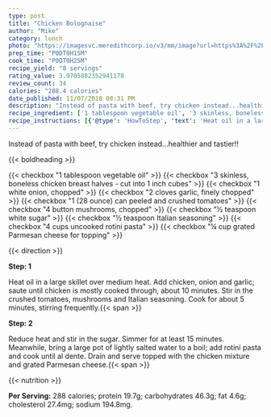 ```yaml
---
type: post
title: "Chicken Bolognaise"
author: "Mike"
category: lunch
photo: "https://imagesvc.meredithcorp.io/v3/mm/image?url=https%3A%2F%2Fimages.media-allrecipes.com%2Fuserphotos%2F4527359.jpg"
prep_time: "P0DT0H15M"
cook_time: "P0DT0H25M"
recipe_yield: "8 servings"
rating_value: 3.9705882352941178
review_count: 34
calories: "288.4 calories"
date_published: 11/07/2018 08:31 PM
description: "Instead of pasta with beef, try chicken instead...healthier and tastier!!"
recipe_ingredient: ['1 tablespoon vegetable oil', '3 skinless, boneless chicken breast halves - cut into 1 inch cubes', '1 white onion, chopped', '2 cloves garlic, finely chopped', '1 (28 ounce) can peeled and crushed tomatoes', '4 button mushrooms, chopped', '½ teaspoon white sugar', '½ teaspoon Italian seasoning', '4 cups uncooked rotini pasta', '¼ cup grated Parmesan cheese for topping']
recipe_instructions: [{'@type': 'HowToStep', 'text': 'Heat oil in a large skillet over medium heat. Add chicken, onion and garlic; saute until chicken is mostly cooked through, about 10 minutes. Stir in the crushed tomatoes, mushrooms and Italian seasoning. Cook for about 5 minutes, stirring frequently.\n'}, {'@type': 'HowToStep', 'text': 'Reduce heat and stir in the sugar. Simmer for at least 15 minutes. Meanwhile, bring a large pot of lightly salted water to a boil; add rotini pasta and cook until al dente. Drain and serve topped with the chicken mixture and grated Parmesan cheese.\n'}]
---
```


Instead of pasta with beef, try chicken instead...healthier and tastier!! 

{{< boldheading >}}

{{< checkbox "1 tablespoon vegetable oil" >}}
{{< checkbox "3  skinless, boneless chicken breast halves - cut into 1 inch cubes" >}}
{{< checkbox "1  white onion, chopped" >}}
{{< checkbox "2 cloves garlic, finely chopped" >}}
{{< checkbox "1 (28 ounce) can peeled and crushed tomatoes" >}}
{{< checkbox "4  button mushrooms, chopped" >}}
{{< checkbox "½ teaspoon white sugar" >}}
{{< checkbox "½ teaspoon Italian seasoning" >}}
{{< checkbox "4 cups uncooked rotini pasta" >}}
{{< checkbox "¼ cup grated Parmesan cheese for topping" >}}


{{< direction >}}

**Step: 1**

Heat oil in a large skillet over medium heat. Add chicken, onion and garlic; saute until chicken is mostly cooked through, about 10 minutes. Stir in the crushed tomatoes, mushrooms and Italian seasoning. Cook for about 5 minutes, stirring frequently.{{< span >}}

**Step: 2**

Reduce heat and stir in the sugar. Simmer for at least 15 minutes. Meanwhile, bring a large pot of lightly salted water to a boil; add rotini pasta and cook until al dente. Drain and serve topped with the chicken mixture and grated Parmesan cheese.{{< span >}}

{{< nutrition >}}

**Per Serving:** 288 calories; protein 19.7g; carbohydrates 46.3g; fat 4.6g; cholesterol 27.4mg; sodium 194.8mg.